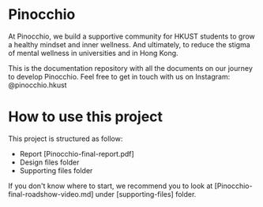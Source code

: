 # **Pinocchio**

At Pinocchio, we build a supportive community for HKUST students to grow a healthy mindset and inner wellness.
And ultimately, to reduce the stigma of mental wellness in universities and in Hong Kong.

This is the documentation repository with all the documents on our journey to develop Pinocchio.
Feel free to get in touch with us on Instagram: @pinocchio.hkust

# How to use this project

This project is structured as follow:

- Report [Pinocchio-final-report.pdf]
- Design files folder
- Supporting files folder

If you don't know where to start, we recommend you to look at [Pinocchio-final-roadshow-video.md] under [supporting-files] folder.

